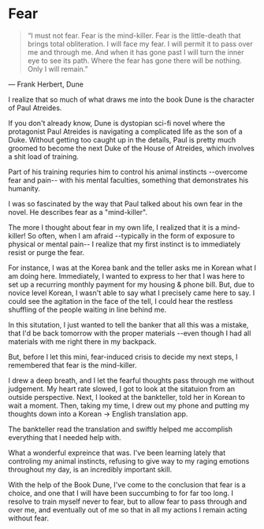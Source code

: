 # Fear 

> “I must not fear. Fear is the mind-killer. Fear is the little-death that brings total obliteration. I will face my fear. I will permit it to pass over me and through me. And when it has gone past I will turn the inner eye to see its path. Where the fear has gone there will be nothing. Only I will remain.”

― Frank Herbert, Dune

I realize that so much of what draws me into the book Dune is the character of Paul Atreides. 

If you don't already know, Dune is dystopian sci-fi novel where the protagonist Paul Atreides is navigating a complicated life as the son of a Duke. Without getting too caught up in the details, Paul is pretty much groomed to become the next Duke of the House of Atreides, which involves a shit load of training. 

Part of his training requries him to control his animal instincts --overcome fear and pain-- with his mental faculties, something that demonstrates his humanity. 

I was so fascinated by the way that Paul talked about his own fear in the novel. He describes fear as a "mind-killer". 

The more I thought about fear in my own life, I realized that it is a mind-killer! So often, when I am afraid --typically in the form of exposure to physical or mental pain-- I realize that my first instinct is to immediately resist or purge the fear. 

For instance, I was at the Korea bank and the teller asks me in Korean what I am doing here. Immediately, I wanted to express to her that I was here to set up a recurring monthly payment for my housing & phone bill. But, due to novice level Korean, I wasn't able to say what I precisely came here to say. I could see the agitation in the face of the tell, I could hear the restless shuffling of the people waiting in line behind me. 

In this situtation, I just wanted to tell the banker that all this was a mistake, that I'd be back tomorrow with the proper materials --even though I had all materials with me right there in my backpack. 

But, before I let this mini, fear-induced crisis to decide my next steps, I remembered that fear is the mind-killer. 

I drew a deep breath, and I let the fearful thoughts pass through me without judgement. My heart rate slowed, I got to look at the sitatuion from an outside perspective. Next, I looked at the bankteller, told her in Korean to wait a moment. Then, taking my time, I drew out my phone and putting my thoughts down into a Korean -> English translation app. 

The bankteller read the translation and swiftly helped me accomplish everything that I needed help with.

What a wonderful expreince that was. I've been learning lately that controling my animal instincts, refusing to give way to my raging emotions throughout my day, is an incredibly important skill. 

With the help of the Book Dune, I've come to the conclusion that fear is a choice, and one that I will have been succumbing to for far too long. I resolve to train myself never to fear, but to allow fear to pass through and over me, and eventually out of me so that in all my actions I remain acting without fear. 
